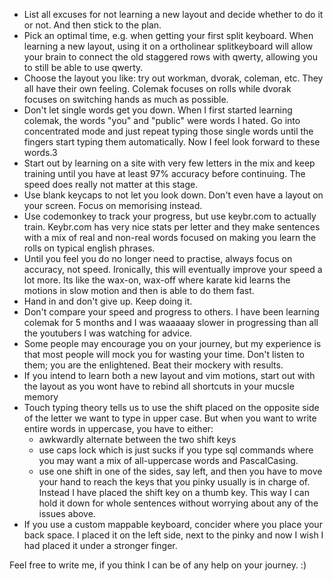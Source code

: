 - List all excuses for not learning a new layout and decide whether to do it or not. And then stick to the plan.
- Pick an optimal time, e.g. when getting your first split keyboard. When learning a new layout, using it on a ortholinear splitkeyboard will allow your brain to connect the old staggered rows with qwerty, allowing you to still be able to  use qwerty.
- Choose the layout you like: try out workman, dvorak, coleman, etc. They all have their own feeling. Colemak focuses on rolls while dvorak focuses on switching hands as much as possible.
- Don't let single words get you down. When I first started learning colemak, the words "you" and "public" were words I hated. Go into concentrated mode and just repeat typing those single words until the fingers start typing them automatically. Now I feel look forward to these words.3
- Start out by learning on a site with very few letters in the mix and keep training until you have at least 97% accuracy before continuing. The speed does really not matter at this stage.
- Use blank keycaps to not let you look down. Don't even have a layout on your screen. Focus on memorising instead.
- Use codemonkey to track your progress, but use keybr.com to actually train. Keybr.com has very nice stats per letter and they make sentences with a mix of real and non-real words focused on making you learn the rolls on typical english phrases.
- Until you feel you do no longer need to practise, always focus on accuracy, not speed. Ironically, this will eventually improve your speed a lot more. Its like the wax-on, wax-off where karate kid learns the motions in slow motion and then is able to do them fast.
- Hand in and don't give up. Keep doing it.
- Don't compare your speed and progress to others. I have been learning colemak for 5 months and I was waaaaay slower in progressing than all the youtubers I was watching for advice.
- Some people may encourage you on your journey, but my experience is that most people will mock you for wasting your time. Don't listen to them; you are the enlightened. Beat their mockery with results.
- If you intend to learn both a new layout and vim motions, start out with the layout as you wont have to rebind all shortcuts in your mucsle memory
- Touch typing theory tells us to use the shift placed on the opposite side of the letter we want to type in upper case. But when you want to write entire words in uppercase, you have to either:
  - awkwardly alternate between the two shift keys
  - use caps lock which is just sucks if you type sql commands where you may want a mix of all-uppercase words and PascalCasing.
  - use one shift in one of the sides, say left, and then you have to move your hand to reach the keys that you pinky usually is in charge of.
  Instead I have placed the shift key on a thumb key. This way I can hold it down for whole sentences without worrying about any of the issues above.
- If you use a custom mappable keyboard, concider where you place your back space. I placed it on the left side, next to the pinky and now I wish I had placed it under a stronger finger.

Feel free to write me, if you think I can be of any help on your journey. :)
